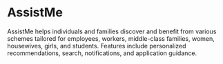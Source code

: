 # AssistMe
AssistMe helps individuals and families discover and benefit from various schemes tailored for employees, workers, middle-class families, women, housewives, girls, and students. Features include personalized recommendations, search, notifications, and application guidance.
